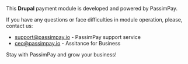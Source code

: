 This **Drupal** payment module is developed and powered by PassimPay.

If you have any questions or face difficulties in module operation, please, contact us:

* support@passimpay.io - PassimPay support service<br/>
* ceo@passimpay.io - Assitance for Business 

Stay with PassimPay and grow your business!
